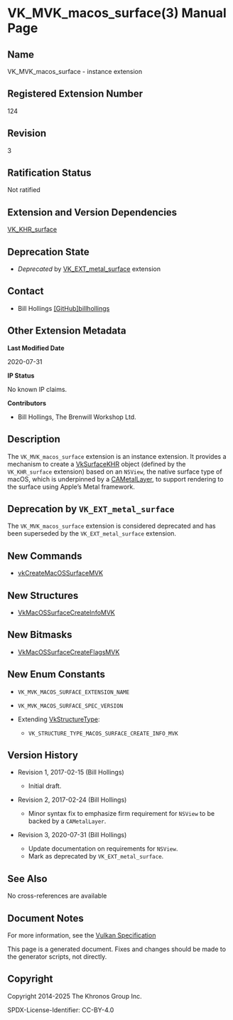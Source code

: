 # VK\_MVK\_macos\_surface(3) Manual Page

## Name

VK\_MVK\_macos\_surface - instance extension



## [](#_registered_extension_number)Registered Extension Number

124

## [](#_revision)Revision

3

## [](#_ratification_status)Ratification Status

Not ratified

## [](#_extension_and_version_dependencies)Extension and Version Dependencies

[VK\_KHR\_surface](https://registry.khronos.org/vulkan/specs/latest/man/html/VK_KHR_surface.html)

## [](#_deprecation_state)Deprecation State

- *Deprecated* by [VK\_EXT\_metal\_surface](https://registry.khronos.org/vulkan/specs/latest/man/html/VK_EXT_metal_surface.html) extension

## [](#_contact)Contact

- Bill Hollings [\[GitHub\]billhollings](https://github.com/KhronosGroup/Vulkan-Docs/issues/new?body=%5BVK_MVK_macos_surface%5D%20%40billhollings%0A%2AHere%20describe%20the%20issue%20or%20question%20you%20have%20about%20the%20VK_MVK_macos_surface%20extension%2A)

## [](#_other_extension_metadata)Other Extension Metadata

**Last Modified Date**

2020-07-31

**IP Status**

No known IP claims.

**Contributors**

- Bill Hollings, The Brenwill Workshop Ltd.

## [](#_description)Description

The `VK_MVK_macos_surface` extension is an instance extension. It provides a mechanism to create a [VkSurfaceKHR](https://registry.khronos.org/vulkan/specs/latest/man/html/VkSurfaceKHR.html) object (defined by the `VK_KHR_surface` extension) based on an `NSView`, the native surface type of macOS, which is underpinned by a [CAMetalLayer](https://registry.khronos.org/vulkan/specs/latest/man/html/CAMetalLayer.html), to support rendering to the surface using Apple’s Metal framework.

## [](#_deprecation_by_vk_ext_metal_surface)Deprecation by `VK_EXT_metal_surface`

The `VK_MVK_macos_surface` extension is considered deprecated and has been superseded by the `VK_EXT_metal_surface` extension.

## [](#_new_commands)New Commands

- [vkCreateMacOSSurfaceMVK](https://registry.khronos.org/vulkan/specs/latest/man/html/vkCreateMacOSSurfaceMVK.html)

## [](#_new_structures)New Structures

- [VkMacOSSurfaceCreateInfoMVK](https://registry.khronos.org/vulkan/specs/latest/man/html/VkMacOSSurfaceCreateInfoMVK.html)

## [](#_new_bitmasks)New Bitmasks

- [VkMacOSSurfaceCreateFlagsMVK](https://registry.khronos.org/vulkan/specs/latest/man/html/VkMacOSSurfaceCreateFlagsMVK.html)

## [](#_new_enum_constants)New Enum Constants

- `VK_MVK_MACOS_SURFACE_EXTENSION_NAME`
- `VK_MVK_MACOS_SURFACE_SPEC_VERSION`
- Extending [VkStructureType](https://registry.khronos.org/vulkan/specs/latest/man/html/VkStructureType.html):
  
  - `VK_STRUCTURE_TYPE_MACOS_SURFACE_CREATE_INFO_MVK`

## [](#_version_history)Version History

- Revision 1, 2017-02-15 (Bill Hollings)
  
  - Initial draft.
- Revision 2, 2017-02-24 (Bill Hollings)
  
  - Minor syntax fix to emphasize firm requirement for `NSView` to be backed by a `CAMetalLayer`.
- Revision 3, 2020-07-31 (Bill Hollings)
  
  - Update documentation on requirements for `NSView`.
  - Mark as deprecated by `VK_EXT_metal_surface`.

## [](#_see_also)See Also

No cross-references are available

## [](#_document_notes)Document Notes

For more information, see the [Vulkan Specification](https://registry.khronos.org/vulkan/specs/latest/html/vkspec.html#VK_MVK_macos_surface)

This page is a generated document. Fixes and changes should be made to the generator scripts, not directly.

## [](#_copyright)Copyright

Copyright 2014-2025 The Khronos Group Inc.

SPDX-License-Identifier: CC-BY-4.0